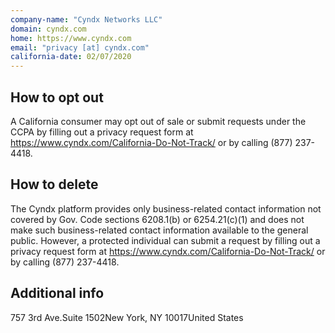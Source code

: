 ```yaml
---
company-name: "Cyndx Networks LLC"
domain: cyndx.com
home: https://www.cyndx.com
email: "privacy [at] cyndx.com"
california-date: 02/07/2020
---
```

## How to opt out


A California consumer may opt out of sale or submit requests under the CCPA by filling out a privacy request form at https://www.cyndx.com/California-Do-Not-Track/ or by calling (877) 237-4418.

## How to delete


The Cyndx platform provides only business-related contact information not covered by Gov. Code sections 6208.1(b) or 6254.21(c)(1) and does not make such business-related contact information available to the general public. However, a protected individual can submit a request by filling out a privacy request form at https://www.cyndx.com/California-Do-Not-Track/ or by calling (877) 237-4418.

## Additional info




757 3rd Ave.Suite 1502New York, NY 10017United States













